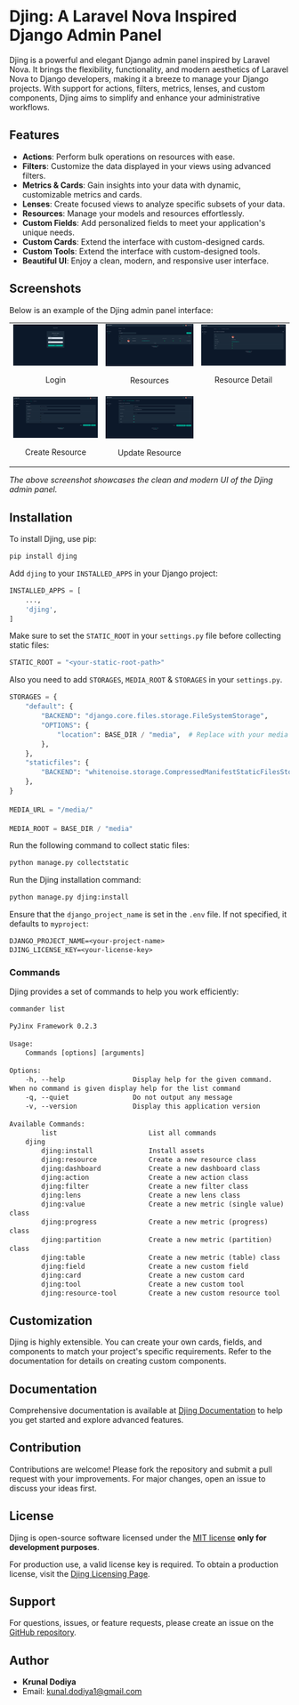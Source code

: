 # Djing: A Laravel Nova Inspired Django Admin Panel

Djing is a powerful and elegant Django admin panel inspired by Laravel Nova. It brings the flexibility, functionality, and modern aesthetics of Laravel Nova to Django developers, making it a breeze to manage your Django projects. With support for actions, filters, metrics, lenses, and custom components, Djing aims to simplify and enhance your administrative workflows.

## Features

- **Actions**: Perform bulk operations on resources with ease.
- **Filters**: Customize the data displayed in your views using advanced filters.
- **Metrics & Cards**: Gain insights into your data with dynamic, customizable metrics and cards.
- **Lenses**: Create focused views to analyze specific subsets of your data.
- **Resources**: Manage your models and resources effortlessly.
- **Custom Fields**: Add personalized fields to meet your application's unique needs.
- **Custom Cards**: Extend the interface with custom-designed cards.
- **Custom Tools**: Extend the interface with custom-designed tools.
- **Beautiful UI**: Enjoy a clean, modern, and responsive user interface.

## Screenshots

Below is an example of the Djing admin panel interface:

<table>
  <tr>
    <td>
      <img src="https://raw.githubusercontent.com/djing-admin/djing/refs/heads/main/screenshots/login.png" alt="Djing Admin - Login" width="300"/>
      <p align="center">Login</p>
    </td>
    <td>
      <img src="https://raw.githubusercontent.com/djing-admin/djing/refs/heads/main/screenshots/resources.png" alt="Djing Admin - Resources" width="300"/>
      <p align="center">Resources</p>
    </td>
    <td>
      <img src="https://raw.githubusercontent.com/djing-admin/djing/refs/heads/main/screenshots/resource-detail.png" alt="Djing Admin - Resource Detail" width="300"/>
      <p align="center">Resource Detail</p>
    </td>
  </tr>
  <tr>
    <td>
      <img src="https://raw.githubusercontent.com/djing-admin/djing/refs/heads/main/screenshots/create-resource.png" alt="Djing Admin - Create Resource" width="300"/>
      <p align="center">Create Resource</p>
    </td>
    <td>
      <img src="https://raw.githubusercontent.com/djing-admin/djing/refs/heads/main/screenshots/update-resource.png" alt="Djing Admin - Update Resource" width="300"/>
      <p align="center">Update Resource</p>
    </td>
    <td></td>
  </tr>
</table>

_The above screenshot showcases the clean and modern UI of the Djing admin panel._

## Installation

To install Djing, use pip:

```bash
pip install djing
```

Add `djing` to your `INSTALLED_APPS` in your Django project:

```python
INSTALLED_APPS = [
    ...,
    'djing',
]
```

Make sure to set the `STATIC_ROOT` in your `settings.py` file before collecting static files:

```python
STATIC_ROOT = "<your-static-root-path>"
```

Also you need to add `STORAGES`, `MEDIA_ROOT` & `STORAGES` in your `settings.py`.

```python
STORAGES = {
    "default": {
        "BACKEND": "django.core.files.storage.FileSystemStorage",
        "OPTIONS": {
            "location": BASE_DIR / "media",  # Replace with your media directory path
        },
    },
    "staticfiles": {
        "BACKEND": "whitenoise.storage.CompressedManifestStaticFilesStorage",
    },
}

MEDIA_URL = "/media/"

MEDIA_ROOT = BASE_DIR / "media"
```

Run the following command to collect static files:

```bash
python manage.py collectstatic
```

Run the Djing installation command:

```bash
python manage.py djing:install
```

Ensure that the `django_project_name` is set in the `.env` file. If not specified, it defaults to `myproject`:

```env
DJANGO_PROJECT_NAME=<your-project-name>
DJING_LICENSE_KEY=<your-license-key>
```

### Commands

Djing provides a set of commands to help you work efficiently:

```bash
commander list
```

```plaintext
PyJinx Framework 0.2.3

Usage:
    Commands [options] [arguments]

Options:
    -h, --help                 Display help for the given command. When no command is given display help for the list command
    -q, --quiet                Do not output any message
    -v, --version              Display this application version

Available Commands:
        list                       List all commands
    djing
        djing:install              Install assets
        djing:resource             Create a new resource class
        djing:dashboard            Create a new dashboard class
        djing:action               Create a new action class
        djing:filter               Create a new filter class
        djing:lens                 Create a new lens class
        djing:value                Create a new metric (single value) class
        djing:progress             Create a new metric (progress) class
        djing:partition            Create a new metric (partition) class
        djing:table                Create a new metric (table) class
        djing:field                Create a new custom field
        djing:card                 Create a new custom card
        djing:tool                 Create a new custom tool
        djing:resource-tool        Create a new custom resource tool
```

## Customization

Djing is highly extensible. You can create your own cards, fields, and components to match your project's specific requirements. Refer to the documentation for details on creating custom components.

## Documentation

Comprehensive documentation is available at [Djing Documentation](https://djing.vercel.app/docs) to help you get started and explore advanced features.

## Contribution

Contributions are welcome! Please fork the repository and submit a pull request with your improvements. For major changes, open an issue to discuss your ideas first.

## License

Djing is open-source software licensed under the [MIT license](LICENSE) **only for development purposes**.

For production use, a valid license key is required. To obtain a production license, visit the [Djing Licensing Page](https://djing.vercel.app/licenses).

## Support

For questions, issues, or feature requests, please create an issue on the [GitHub repository](https://github.com/djing-admin/djing).

## Author

- **Krunal Dodiya**
- Email: [kunal.dodiya1@gmail.com](mailto:kunal.dodiya1@gmail.com)
